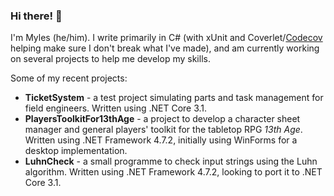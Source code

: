 ### Hi there! 👋

I'm Myles (he/him). I write primarily in C# (with xUnit and Coverlet/[Codecov](https://codecov.io/gh/MylesFTOP) helping make sure I don't break what I've made), and am currently working on several projects to help me develop my skills.

Some of my recent projects:
* **TicketSystem** - a test project simulating parts and task management for field engineers. Written using .NET Core 3.1.
* **PlayersToolkitFor13thAge** - a project to develop a character sheet manager and general players' toolkit for the tabletop RPG _13th Age_. Written using .NET Framework 4.7.2, initially using WinForms for a desktop implementation.
* **LuhnCheck** - a small programme to check input strings using the Luhn algorithm. Written using .NET Framework 4.7.2, looking to port it to .NET Core 3.1.

<!--
**MylesFTOP/MylesFTOP** is a ✨ _special_ ✨ repository because its `README.md` (this file) appears on your GitHub profile.

Here are some ideas to get you started:

- 🔭 I’m currently working on ...
- 🌱 I’m currently learning ...
- 👯 I’m looking to collaborate on ...
- 🤔 I’m looking for help with ...
- 💬 Ask me about ...
- 📫 How to reach me: ...
- 😄 Pronouns: He/him
- ⚡ Fun fact: ...
-->
